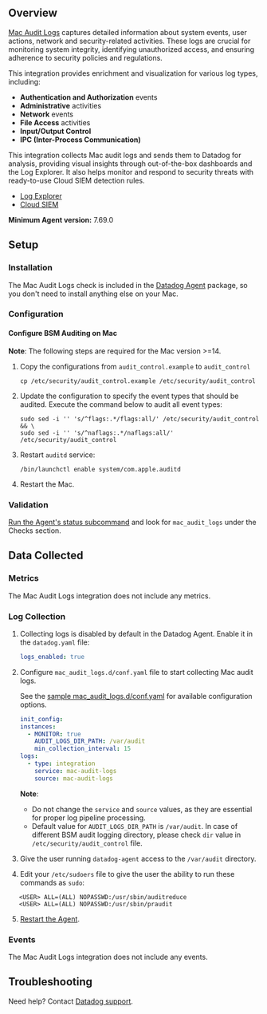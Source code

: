 ## Overview

[Mac Audit Logs][1] captures detailed information about system events, user actions, network and security-related activities. These logs are crucial for monitoring system integrity, identifying unauthorized access, and ensuring adherence to security policies and regulations.

This integration provides enrichment and visualization for various log types, including:

- **Authentication and Authorization** events  
- **Administrative** activities  
- **Network** events  
- **File Access** activities  
- **Input/Output Control**  
- **IPC (Inter-Process Communication)**  

This integration collects Mac audit logs and sends them to Datadog for analysis, providing visual insights through out-of-the-box dashboards and the Log Explorer. It also helps monitor and respond to security threats with ready-to-use Cloud SIEM detection rules.

* [Log Explorer][2]
* [Cloud SIEM][3]

**Minimum Agent version:** 7.69.0

## Setup

### Installation

The Mac Audit Logs check is included in the [Datadog Agent][4] package, so you don't need to install anything else on your Mac.

### Configuration

#### Configure BSM Auditing on Mac
**Note**: The following steps are required for the Mac version >=14.

1. Copy the configurations from `audit_control.example` to `audit_control`
    ```shell
    cp /etc/security/audit_control.example /etc/security/audit_control
    ```

2. Update the configuration to specify the event types that should be audited. Execute the command below to audit all event types:
    ```shell
    sudo sed -i '' 's/^flags:.*/flags:all/' /etc/security/audit_control && \
    sudo sed -i '' 's/^naflags:.*/naflags:all/' /etc/security/audit_control
    ```
3. Restart `auditd` service:
    ```shell
    /bin/launchctl enable system/com.apple.auditd
    ```

4. Restart the Mac.

### Validation

[Run the Agent's status subcommand][5] and look for `mac_audit_logs` under the Checks section.

## Data Collected

### Metrics

The Mac Audit Logs integration does not include any metrics.

### Log Collection

1. Collecting logs is disabled by default in the Datadog Agent. Enable it in the `datadog.yaml` file:

   ```yaml
   logs_enabled: true
   ```

2. Configure `mac_audit_logs.d/conf.yaml` file to start collecting Mac audit logs.

   See the [sample mac_audit_logs.d/conf.yaml][6] for available configuration options.

      ```yaml
      init_config:
      instances:
        - MONITOR: true
          AUDIT_LOGS_DIR_PATH: /var/audit
          min_collection_interval: 15
      logs:
        - type: integration
          service: mac-audit-logs
          source: mac-audit-logs
      ```

   **Note**:
     - Do not change the `service` and `source` values, as they are essential for proper log pipeline processing.
     - Default value for `AUDIT_LOGS_DIR_PATH` is `/var/audit`. In case of different BSM audit logging directory, please check `dir` value in `/etc/security/audit_control` file.

3. Give the user running `datadog-agent` access to the `/var/audit` directory.

4. Edit your `/etc/sudoers` file to give the user the ability to run these commands as `sudo`:

  ```shell
     <USER> ALL=(ALL) NOPASSWD:/usr/sbin/auditreduce
     <USER> ALL=(ALL) NOPASSWD:/usr/sbin/praudit
  ```

5. [Restart the Agent][7].

### Events

The Mac Audit Logs integration does not include any events.

## Troubleshooting

Need help? Contact [Datadog support][8].


[1]: https://www.apple.com/mac/
[2]: https://docs.datadoghq.com/logs/explorer/
[3]: https://www.datadoghq.com/product/cloud-siem/
[4]: /account/settings/agent/latest
[5]: https://docs.datadoghq.com/agent/guide/agent-commands/#agent-status-and-information
[6]: https://github.com/DataDog/integrations-core/blob/master/mac_audit_logs/datadog_checks/mac_audit_logs/data/conf.yaml.example
[7]: https://docs.datadoghq.com/agent/guide/agent-commands/#start-stop-and-restart-the-agent
[8]: https://docs.datadoghq.com/help/
